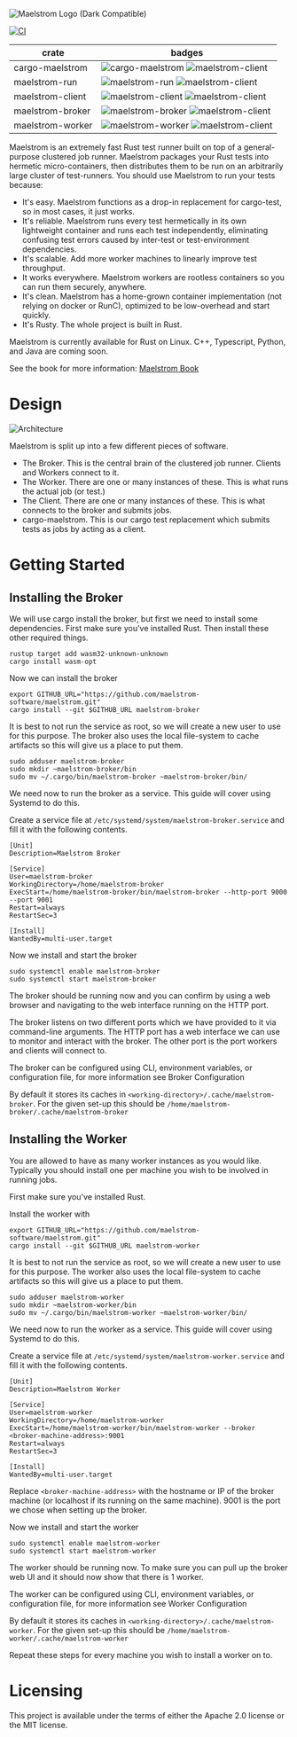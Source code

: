 ![Maelstrom Logo (Dark Compatible)](https://github.com/maelstrom-software/maelstrom/assets/146376379/7b46a1c1-e67f-412a-b618-42f7e2c25139)

[![CI](https://github.com/maelstrom-software/maelstrom/actions/workflows/ci.yml/badge.svg)](https://github.com/maelstrom-software/maelstrom/actions/workflows/ci.yml)

| crate            | badges                                                                                                                                       |
| ---------------- | -------------------------------------------------------------------------------------------------------------------------------------------  |
| cargo-maelstrom  | ![cargo-maelstrom](https://img.shields.io/crates/v/cargo-maelstrom.svg) ![maelstrom-client](https://img.shields.io/docsrs/cargo-maelstrom)   |
| maelstrom-run    | ![maelstrom-run](https://img.shields.io/crates/v/maelstrom-run.svg) ![maelstrom-client](https://img.shields.io/docsrs/maelstrom-run)         |
| maelstrom-client | ![maelstrom-client](https://img.shields.io/crates/v/maelstrom-client.svg) ![maelstrom-client](https://img.shields.io/docsrs/maelstrom-client)|
| maelstrom-broker | ![maelstrom-broker](https://img.shields.io/crates/v/maelstrom-broker.svg) ![maelstrom-client](https://img.shields.io/docsrs/maelstrom-broker)|
| maelstrom-worker | ![maelstrom-worker](https://img.shields.io/crates/v/maelstrom-worker.svg) ![maelstrom-client](https://img.shields.io/docsrs/maelstrom-worker)|


Maelstrom is an extremely fast Rust test runner built on top of a general-purpose clustered job runner. Maelstrom packages your Rust tests into hermetic micro-containers, then distributes them to be run on an arbitrarily large cluster of test-runners. You should use Maelstrom to run your tests because:

* It's easy. Maelstrom functions as a drop-in replacement for cargo-test, so in most cases, it just works.
* It's reliable. Maelstrom runs every test hermetically in its own lightweight container and runs each test independently, eliminating confusing test errors caused by inter-test or test-environment dependencies.
* It's scalable. Add more worker machines to linearly improve test throughput.
* It works everywhere. Maelstrom workers are rootless containers so you can run them securely, anywhere.
* It's clean. Maelstrom has a home-grown container implementation (not relying on docker or RunC), optimized to be low-overhead and start quickly.
* It's Rusty. The whole project is built in Rust.

Maelstrom is currently available for Rust on Linux. C++, Typescript, Python, and Java are coming soon.

See the book for more information:
[Maelstrom Book](https://maelstrom-software.com/book/)

# Design

![Architecture](https://github.com/maelstrom-software/maelstrom/assets/146376379/07209c96-b529-45b6-a215-8c0c1a713795)

Maelstrom is split up into a few different pieces of software.

* The Broker. This is the central brain of the clustered job runner. Clients and Workers connect to it.
* The Worker. There are one or many instances of these. This is what runs the actual job (or test.)
* The Client. There are one or many instances of these. This is what connects to the broker and submits jobs.
* cargo-maelstrom. This is our cargo test replacement which submits tests as jobs by acting as a client.

# Getting Started

## Installing the Broker
We will use cargo install the broker, but first we need to install some dependencies. First make sure you've installed Rust. Then install these other required things.

```
rustup target add wasm32-unknown-unknown
cargo install wasm-opt
```
Now we can install the broker

```
export GITHUB_URL="https://github.com/maelstrom-software/maelstrom.git"
cargo install --git $GITHUB_URL maelstrom-broker
```

It is best to not run the service as root, so we will create a new user to use for this purpose. The broker also uses the local file-system to cache artifacts so this will give us a place to put them.

```
sudo adduser maelstrom-broker
sudo mkdir ~maelstrom-broker/bin
sudo mv ~/.cargo/bin/maelstrom-broker ~maelstrom-broker/bin/
```

We need now to run the broker as a service. This guide will cover using Systemd to do this.

Create a service file at ``/etc/systemd/system/maelstrom-broker.service`` and fill it with the following contents.

```
[Unit]
Description=Maelstrom Broker

[Service]
User=maelstrom-broker
WorkingDirectory=/home/maelstrom-broker
ExecStart=/home/maelstrom-broker/bin/maelstrom-broker --http-port 9000 --port 9001
Restart=always
RestartSec=3

[Install]
WantedBy=multi-user.target
```

Now we install and start the broker

```
sudo systemctl enable maelstrom-broker
sudo systemctl start maelstrom-broker
```

The broker should be running now and you can confirm by using a web browser and navigating to the web interface running on the HTTP port.

The broker listens on two different ports which we have provided to it via command-line arguments. The HTTP port has a web interface we can use to monitor and interact with the broker. The other port is the port workers and clients will connect to.

The broker can be configured using CLI, environment variables, or configuration file, for more information see Broker Configuration

By default it stores its caches in ``<working-directory>/.cache/maelstrom-broker``. For the given set-up this should be ``/home/maelstrom-broker/.cache/maelstrom-broker``

## Installing the Worker

You are allowed to have as many worker instances as you would like. Typically you should install one per machine you wish to be involved in running jobs.

First make sure you've installed Rust.

Install the worker with

```
export GITHUB_URL="https://github.com/maelstrom-software/maelstrom.git"
cargo install --git $GITHUB_URL maelstrom-worker
```

It is best to not run the service as root, so we will create a new user to use for this purpose. The worker also uses the local file-system to cache artifacts so this will give us a place to put them.

```
sudo adduser maelstrom-worker
sudo mkdir ~maelstrom-worker/bin
sudo mv ~/.cargo/bin/maelstrom-worker ~maelstrom-worker/bin/
```

We need now to run the worker as a service. This guide will cover using Systemd to do this.

Create a service file at ``/etc/systemd/system/maelstrom-worker.service`` and fill it with the following contents.

```
[Unit]
Description=Maelstrom Worker

[Service]
User=maelstrom-worker
WorkingDirectory=/home/maelstrom-worker
ExecStart=/home/maelstrom-worker/bin/maelstrom-worker --broker <broker-machine-address>:9001
Restart=always
RestartSec=3

[Install]
WantedBy=multi-user.target
```

Replace ``<broker-machine-address>`` with the hostname or IP of the broker machine (or localhost if its running on the same machine). 9001 is the port we chose when setting up the broker.

Now we install and start the worker

```
sudo systemctl enable maelstrom-worker
sudo systemctl start maelstrom-worker
```

The worker should be running now. To make sure you can pull up the broker web UI and it should now show that there is 1 worker.

The worker can be configured using CLI, environment variables, or configuration file, for more information see Worker Configuration

By default it stores its caches in ``<working-directory>/.cache/maelstrom-worker``. For the given set-up this should be ``/home/maelstrom-worker/.cache/maelstrom-worker``

Repeat these steps for every machine you wish to install a worker on to.

# Licensing

This project is available under the terms of either the Apache 2.0 license or the MIT license.
